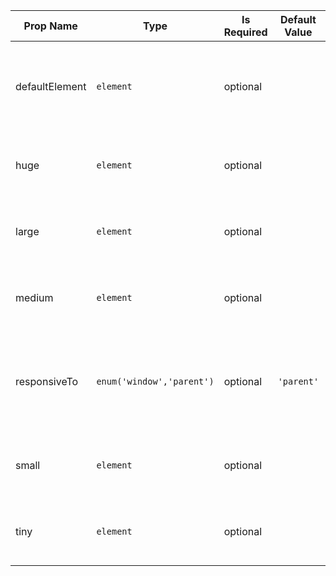 | Prop Name | Type | Is Required | Default Value | Description | 
|-|-|-|-|-|
| defaultElement | `element`  | optional |  | An element to be displayed at default breakpoints ( Between 0 and tiny ) |
| huge | `element`  | optional |  | An element to be displayed at huge breakpoints |
| large | `element`  | optional |  | An element to be displayed at large breakpoints |
| medium | `element`  | optional |  | An element to be displayed at medium breakpoints |
| responsiveTo | `enum('window','parent')`  | optional | `'parent'` | The viewport the element will be responsive to, one of `window` or `parent` |
| small | `element`  | optional |  | An element to be displayed at small breakpoints |
| tiny | `element`  | optional |  | An element to be displayed at tiny breakpoints |
